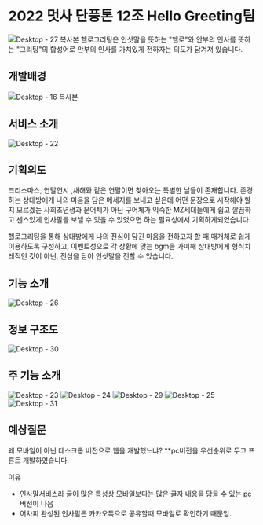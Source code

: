 # 2022 멋사 단풍톤 12조 Hello Greeting팀
![Desktop - 27 복사본](https://user-images.githubusercontent.com/71822139/202848138-2dbc961b-5e11-4732-a2ef-69c01d14c4a5.png)
헬로그리팅은 
인삿말을 뜻하는 "헬로"와 안부의 인사를 뜻하는 "그리팅"의 합성어로 안부의 인사를 가치있게 전하자는 의도가 담겨져 있습니다.

## 개발배경
![Desktop - 16 복사본](https://user-images.githubusercontent.com/71822139/202847829-19fe8df0-6b4f-4222-97d5-421507e3ce21.png)

## 서비스 소개
![Desktop - 22](https://user-images.githubusercontent.com/71822139/202847855-fb1b7e58-7de8-4585-b8b4-3a0c17b1c2ca.png)

## 기획의도
크리스마스, 연말연시 ,새해와 같은 연말이면 찾아오는 특별한 날들이 존재합니다.  존경하는 상대방에게 나의 마음을 담은 메세지를 보내고 싶은데 어떤 문장으로 시작해야 할 지 모르겠는 사회초년생과 문어체가 아닌 구어체가 익숙한 MZ세대들에게 쉽고 깔끔하고 센스있게 인사말을 보낼 수 있을 수 있었으면 하는 필요성에서 기획하게되었습니다.

헬로그리팅을 통해 상대방에게 나의 진심이 담긴 마음을 전하고자 할 때 매개체로 쉽게 이용하도록 구성하고, 이벤트성으로 각 상황에 맞는 bgm을 가미해 상대방에게 형식치레적인 것이 아닌, 진심을 담아 인삿말을 전할 수 있습니다.

## 기능 소개
![Desktop - 26](https://user-images.githubusercontent.com/71822139/202847908-07bae3a1-ed1c-46c4-a3cc-f247dc933353.png)

## 정보 구조도
![Desktop - 30](https://user-images.githubusercontent.com/71822139/202847916-85cfbd1a-fc54-4e07-9429-b3f9d6ef1dfb.png)

## 주 기능 소개
![Desktop - 23](https://user-images.githubusercontent.com/71822139/202847939-1a3a75d4-f019-454b-861d-dc75ea44bd99.png)
![Desktop - 24](https://user-images.githubusercontent.com/71822139/202847976-13edca80-96e0-4e9e-ab23-c52ea23a5e18.png)
![Desktop - 29](https://user-images.githubusercontent.com/71822139/202847979-7bba7036-7492-4b9b-9281-9fa9a00f3202.png)
![Desktop - 25](https://user-images.githubusercontent.com/71822139/202847989-b9b0b80d-4699-4ba4-aa69-b37e2f7c83f4.png)
![Desktop - 31](https://user-images.githubusercontent.com/71822139/202847998-720442b9-aced-4818-859d-6ff979fef51b.png)

## 예상질문
왜 모바일이 아닌 데스크톱 버전으로 웹을 개발했느냐?
**pc버전을 우선순위로 두고 프론트 개발하였습니다.

 이유

- 인사말서비스라 글이 많은 특성상 모바일보다는 많은 글자 내용을 담을 수 있는 pc버전이 나음
- 어차피 완성된 인사말은 카카오톡으로 공유할때 모바일로 확인하기 때문임.
